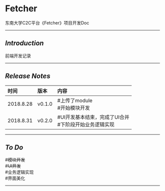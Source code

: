 # **Fetcher**
东南大学C2C平台《Fetcher》项目开发Doc

---
## ***Introduction***
前端开发记录

---
## ***Release Notes***
时间|版本|内容
:--|:--|:--
2018.8.28|v0.1.0|#上传了module<br>#开始模块开发
2018.8.31|v0.2.0|#UI开发基本结束，完成了UI合并<br>#下阶段开始业务逻辑实现

---
## ***To Do***
#~~模块开发<br>~~
#~~UI开发<br>~~
#业务逻辑实现<br>
#界面美化<br>

---